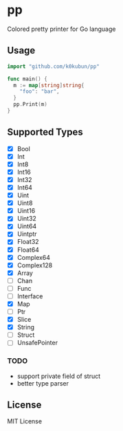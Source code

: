 # pp

Colored pretty printer for Go language

## Usage

```go
import "github.com/k0kubun/pp"

func main() {
  m := map[string]string{
    "foo": "bar",
  }
  pp.Print(m)
}
```

## Supported Types

- [x] Bool
- [x] Int
- [x] Int8
- [x] Int16
- [x] Int32
- [x] Int64
- [x] Uint
- [x] Uint8
- [x] Uint16
- [x] Uint32
- [x] Uint64
- [x] Uintptr
- [x] Float32
- [x] Float64
- [x] Complex64
- [x] Complex128
- [x] Array
- [ ] Chan
- [ ] Func
- [ ] Interface
- [x] Map
- [ ] Ptr
- [x] Slice
- [x] String
- [ ] Struct
- [ ] UnsafePointer

### TODO

- support private field of struct
- better type parser

## License

MIT License
